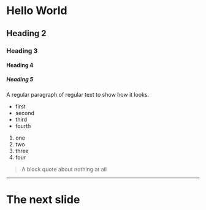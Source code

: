 # Hello World

## Heading 2

### Heading 3

#### Heading 4

##### Heading 5

A regular paragraph of regular text to show how it looks.

- first
- second
- third
- fourth

1. one
2. two
3. three
4. four

> A block quote
> about nothing at all

---

# The next slide
